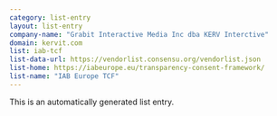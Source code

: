 ```yaml
---
category: list-entry
layout: list-entry
company-name: "Grabit Interactive Media Inc dba KERV Interctive"
domain: kervit.com
list: iab-tcf
list-data-url: https://vendorlist.consensu.org/vendorlist.json
list-home: https://iabeurope.eu/transparency-consent-framework/
list-name: "IAB Europe TCF"
---
```


This is an automatically generated list entry.
